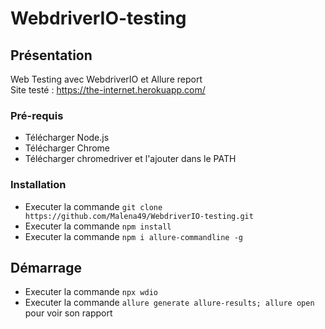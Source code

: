 # WebdriverIO-testing

## Présentation

Web Testing avec WebdriverIO et Allure report<br>
Site testé :  https://the-internet.herokuapp.com/

### Pré-requis

- Télécharger Node.js 
- Télécharger Chrome
- Télécharger chromedriver et l'ajouter dans le PATH

### Installation

- Executer la commande ``git clone https://github.com/Malena49/WebdriverIO-testing.git``
- Executer la commande ``npm install``
- Executer la commande ``npm i allure-commandline -g``

## Démarrage

- Executer la commande ``npx wdio``
- Executer la commande ``allure generate allure-results; allure open`` pour voir son rapport
